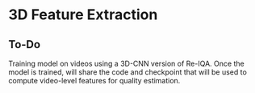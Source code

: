 
# 3D Feature Extraction

## To-Do

Training model on videos using a 3D-CNN version of Re-IQA. Once the model is trained, will share the code and checkpoint that will be used to compute video-level features for quality estimation.

